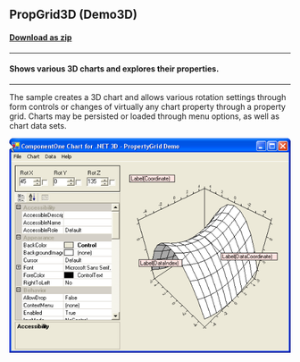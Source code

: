 ## PropGrid3D (Demo3D)
#### [Download as zip](https://grapecity.github.io/DownGit/#/home?url=https://github.com/GrapeCity/ComponentOne-WinForms-Samples/tree/master/NetFramework\Charts\CS\propGrid3D)
____
#### Shows various 3D charts and explores their properties.
____
The sample creates a 3D chart and allows various rotation settings through form controls or changes of virtually any chart property through a property grid.
Charts may be persisted or loaded through menu options, as well as chart data sets.

![screenshot](screenshot.png)
